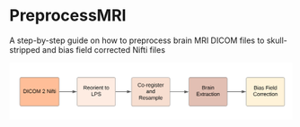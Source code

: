 # PreprocessMRI
A step-by-step guide on how to preprocess brain MRI DICOM files to skull-stripped and bias field corrected Nifti files


![Alt text](./pipeline.svg)

